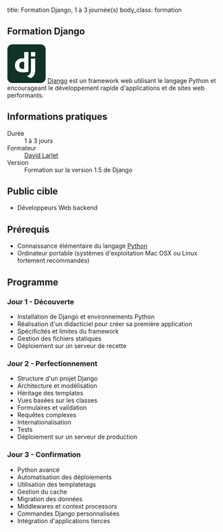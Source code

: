 title: Formation Django, 1 à 3 journée(s)
body_class: formation

## Formation Django

<p class="excerpt">
    <img src="/static/images/django-logo.png">
    <a href="https://www.djangoproject.com/">Django</a> est un framework web utilisant le langage Python et encourageant le développement rapide d'applications et de sites web performants.
</p>

## Informations pratiques

<dl class="tbl">
    <dt>Durée</dt>
    <dd>1 à 3 jours</dd>
    <dt>Formateur</dt>
    <dd><a href="https://larlet.fr/david/">David Larlet</a></dd>
    <dt>Version</dt>
    <dd>Formation sur la version 1.5 de Django</dd>
</dl>

## Public cible

- Développeurs Web backend

## Prérequis

- Connaissance élémentaire du langage [Python](http://www.python.org/)
- Ordinateur portable (systèmes d'exploitation Mac OSX ou Linux fortement recommandés)

## Programme

### Jour 1 - Découverte

* Installation de Django et environnements Python
* Réalisation d'un didacticiel pour créer sa première application
* Spécificités et limites du framework
* Gestion des fichiers statiques
* Déploiement sur un serveur de recette

### Jour 2 - Perfectionnement

* Structure d'un projet Django
* Architecture et modélisation
* Héritage des templates
* Vues basées sur les classes
* Formulaires et validation
* Requêtes complexes
* Internationalisation
* Tests
* Déploiement sur un serveur de production

### Jour 3 - Confirmation

* Python avancé
* Automatisation des déploiements
* Utilisation des templatetags
* Gestion du cache
* Migration des données
* Middlewares et context processors
* Commandes Django personnalisées
* Intégration d'applications tierces

